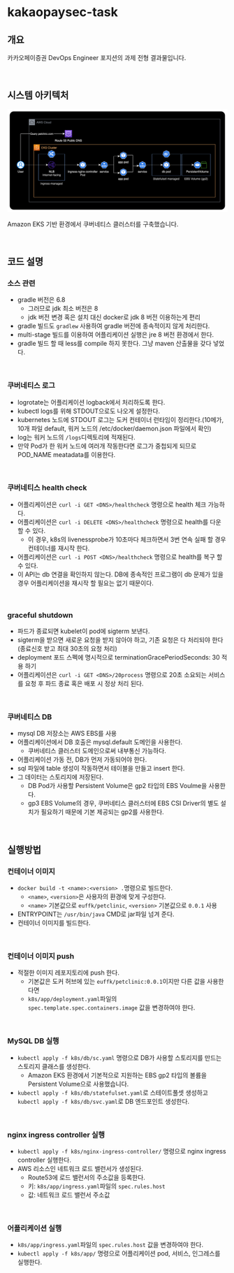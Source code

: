 # kakaopaysec-task

## 개요

카카오페이증권 DevOps Engineer 포지션의 과제 전형 결과물입니다.

&nbsp;

## 시스템 아키텍처

![시스템 아키텍처](docs/1.png)

Amazon EKS 기반 환경에서 쿠버네티스 클러스터를 구축했습니다.

&nbsp;

## 코드 설명

### 소스 관련

- gradle 버전은 6.8
  - 그러므로 jdk 최소 버전은 8
  - jdk 버전 변경 혹은 설치 대신 docker로 jdk 8 버전 이용하는게 편리
- gradle 빌드도 `gradlew` 사용하여 gradle 버전에 종속적이지 않게 처리한다.
- multi-stage 빌드를 이용하여 어플리케이션 실행은 jre 8 버전 환경에서 한다.
- gradle 빌드 할 때 less를 compile 하지 못한다. 그냥 maven 산출물을 갖다 넣었다.

&nbsp;

### 쿠버네티스 로그

- logrotate는 어플리케이션 logback에서 처리하도록 한다.
- kubectl logs를 위해 STDOUT으로도 나오게 설정한다.
- kubernetes 노드에 STDOUT 로그는 도커 컨테이너 런타임이 정리한다.(10메가, 10개 파일 default, 워커 노드의 /etc/docker/daemon.json 파일에서 확인)
- log는 워커 노드의 `/logs`디렉토리에 적재된다.
- 만약 Pod가 한 워커 노드에 여러개 작동한다면 로그가 중첩되게 되므로 POD_NAME meatadata를 이용한다.

&nbsp;

### 쿠버네티스 health check

- 어플리케이션은 `curl -i GET <DNS>/healthcheck` 명령으로 health 체크 가능하다.
- 어플리케이션은 `curl -i DELETE <DNS>/healthcheck` 명령으로 health를 다운 할 수 있다.
  - 이 경우, k8s의 livenessprobe가 10초마다 체크하면서 3번 연속 실패 할 경우 컨테이너를 재시작 한다.
- 어플리케이션은 `curl -i POST <DNS>/healthcheck` 명령으로 health를 복구 할 수 있다.
- 이 API는 db 연결을 확인하지 않는다. DB에 종속적인 프로그램이 db 문제가 있을 경우 어플리케이션을 재시작 할 필요는 없기 때문이다.

&nbsp;

### graceful shutdown

- 파드가 종료되면 kubelet이 pod에 sigterm 보낸다.
- sigterm을 받으면 새로운 요청을 받지 않아야 하고, 기존 요청은 다 처리되야 한다(종료신호 받고 최대 30초의 요청 처리)
- deployment 포드 스펙에 명시적으로 terminationGracePeriodSeconds: 30 적용 하기
- 어플리케이션은 `curl -i GET <DNS>/20process` 명령으로 20초 소요되는 서비스를 요청 후 파드 종료 혹은 배포 시 정상 처리 된다.

&nbsp;

### 쿠버네티스 DB

- mysql DB 저장소는 AWS EBS를 사용
- 어플리케이션에서 DB 호출은 mysql.default 도메인을 사용한다.
  - 쿠버네티스 클러스터 도메인으로써 내부통신 가능하다.
- 어플리케이션 가동 전, DB가 먼저 가동되어야 한다.
- sql 파일에 table 생성이 작동하면서 테이블을 만들고 insert 한다.
- 그 데이터는 스토리지에 저장된다.
  - DB Pod가 사용할 Persistent Volume은 gp2 타입의 EBS Voulme을 사용한다.
  - gp3 EBS Volume의 경우, 쿠버네티스 클러스터에 EBS CSI Driver의 별도 설치가 필요하기 때문에 기본 제공되는 gp2를 사용한다.

&nbsp;

## 실행방법

### 컨테이너 이미지

- `docker build -t <name>:<version> .`명령으로 빌드한다.
  - `<name>`, `<version>`은 사용자의 환경에 맞게 구성한다.
  - `<name>` 기본값으로 `euffk/petclinic`, `<version>` 기본값으로 `0.0.1` 사용
- ENTRYPOINT는 `/usr/bin/java` CMD로 jar파일 넘겨 준다.
- 컨테이너 이미지를 빌드한다.

&nbsp;

### 컨테이너 이미지 push

- 적절한 이미지 레포지토리에 push 한다.
  - 기본값은 도커 허브에 있는 `euffk/petclinic:0.0.1`이지만 다른 값을 사용한다면
  - `k8s/app/deployment.yaml`파일의 `spec.template.spec.containers.image` 값을 변경하여야 한다.

&nbsp;

### MySQL DB 실행

- `kubectl apply -f k8s/db/sc.yaml` 명령으로 DB가 사용할 스토리지를 만드는 스토리지 클래스를 생성한다.
  - Amazon EKS 환경에서 기본적으로 지원하는 EBS gp2 타입의 볼륨을 Persistent Volume으로 사용했습니다.
- `kubectl apply -f k8s/db/statefulset.yaml`로 스테이트풀셋 생성하고 `kubectl apply -f k8s/db/svc.yaml`로 DB 엔드포인트 생성한다.

&nbsp;

### nginx ingress controller 실행

- `kubectl apply -f k8s/nginx-ingress-controller/` 명령으로 nginx ingress controller 실행한다.
- AWS 리소스인 네트워크 로드 밸런서가 생성된다.
  - Route53에 로드 밸런서의 주소값을 등록한다.
  - 키: `k8s/app/ingress.yaml`파일의 `spec.rules.host`
  - 값: 네트워크 로드 밸런서 주소값

&nbsp;

### 어플리케이션 실행

- `k8s/app/ingress.yaml`파일의 `spec.rules.host` 값을 변경하여야 한다.
- `kubectl apply -f k8s/app/` 명령으로 어플리케이션 pod, 서비스, 인그레스를 실행한다.
